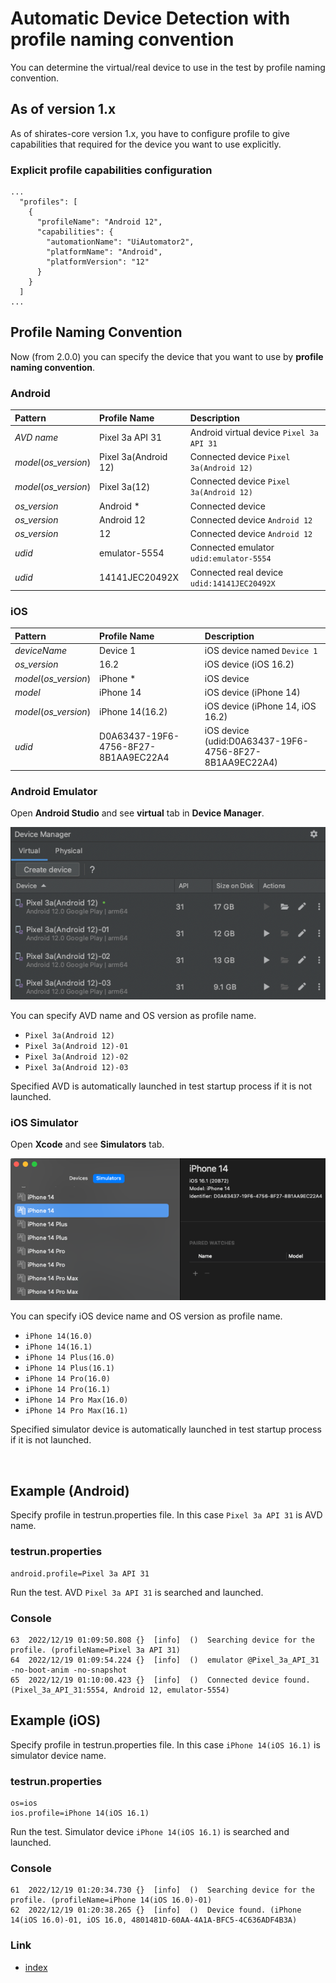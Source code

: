# Automatic Device Detection with profile naming convention

You can determine the virtual/real device to use in the test by profile naming convention.

## As of version 1.x

As of shirates-core version 1.x, you have to configure profile to give capabilities that required for the
device you want to use explicitly.

### Explicit profile capabilities configuration

```
...
  "profiles": [
    {
      "profileName": "Android 12",
      "capabilities": {
        "automationName": "UiAutomator2",
        "platformName": "Android",
        "platformVersion": "12"
      }
    }
  ]
...  
```

## Profile Naming Convention

Now (from 2.0.0) you can specify the device that you want to use by **profile naming convention**.

### Android

| Pattern               | Profile Name         | Description                                 |
|:----------------------|:---------------------|:--------------------------------------------|
| _AVD name_            | Pixel 3a API 31      | Android virtual device `Pixel 3a API 31`    |
| _model_(_os_version_) | Pixel 3a(Android 12) | Connected device `Pixel 3a(Android 12)`     |
| _model_(_os_version_) | Pixel 3a(12)         | Connected device `Pixel 3a(Android 12)`     |
| _os_version_          | Android *            | Connected device                            |
| _os_version_          | Android 12           | Connected device `Android 12`               |
| _os_version_          | 12                   | Connected device `Android 12`               |
| _udid_                | emulator-5554        | Connected emulator `udid:emulator-5554`     |
| _udid_                | 14141JEC20492X       | Connected real device `udid:14141JEC20492X` |

### iOS

| Pattern               | Profile Name                         | Description                                            |
|:----------------------|:-------------------------------------|:-------------------------------------------------------|
| _deviceName_          | Device 1                             | iOS device named `Device 1`                            |
| _os_version_          | 16.2                                 | iOS device (iOS 16.2)                                  |
| _model_(_os_version_) | iPhone *                             | iOS device                                             |
| _model_               | iPhone 14                            | iOS device (iPhone 14)                                 |
| _model_(_os_version_) | iPhone 14(16.2)                      | iOS device (iPhone 14, iOS 16.2)                       |
| _udid_                | D0A63437-19F6-4756-8F27-8B1AA9EC22A4 | iOS device (udid:D0A63437-19F6-4756-8F27-8B1AA9EC22A4) |

### Android Emulator

Open **Android Studio** and see **virtual** tab in **Device Manager**.

![Device Manager](../_images/device-manager-virtual.png)

You can specify AVD name and OS version as profile name.

- `Pixel 3a(Android 12)`
- `Pixel 3a(Android 12)-01`
- `Pixel 3a(Android 12)-02`
- `Pixel 3a(Android 12)-03`

Specified AVD is automatically launched in test startup process if it is not launched.

### iOS Simulator

Open **Xcode** and see **Simulators** tab.

![Device Manager](../_images/devices-and-simulators.png)

You can specify iOS device name and OS version as profile name.

- `iPhone 14(16.0)`
- `iPhone 14(16.1)`
- `iPhone 14 Plus(16.0)`
- `iPhone 14 Plus(16.1)`
- `iPhone 14 Pro(16.0)`
- `iPhone 14 Pro(16.1)`
- `iPhone 14 Pro Max(16.0)`
- `iPhone 14 Pro Max(16.1)`

Specified simulator device is automatically launched in test startup process if it is not launched.

<br>

## Example (Android)

Specify profile in testrun.properties file. In this case `Pixel 3a API 31` is AVD name.

### testrun.properties

```
android.profile=Pixel 3a API 31
```

Run the test. AVD `Pixel 3a API 31` is searched and launched.

### Console

```
63	2022/12/19 01:09:50.808	{}	[info]	()	Searching device for the profile. (profileName=Pixel 3a API 31)
64	2022/12/19 01:09:54.224	{}	[info]	()	emulator @Pixel_3a_API_31 -no-boot-anim -no-snapshot
65	2022/12/19 01:10:00.423	{}	[info]	()	Connected device found. (Pixel_3a_API_31:5554, Android 12, emulator-5554)
```

## Example (iOS)

Specify profile in testrun.properties file. In this case `iPhone 14(iOS 16.1)` is simulator device name.

### testrun.properties

```
os=ios
ios.profile=iPhone 14(iOS 16.1)
```

Run the test. Simulator device `iPhone 14(iOS 16.1)` is searched and launched.

### Console

```
61	2022/12/19 01:20:34.730	{}	[info]	()	Searching device for the profile. (profileName=iPhone 14(iOS 16.0)-01)
62	2022/12/19 01:20:38.265	{}	[info]	()	Device found. (iPhone 14(iOS 16.0)-01, iOS 16.0, 4801481D-60AA-4A1A-BFC5-4C636ADF4B3A)
```

### Link

- [index](../../index.md)

